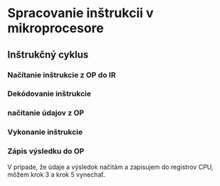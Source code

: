 # Spracovanie inštrukcii v mikroprocesore

## Inštrukčný cyklus

### Načítanie inštrukcie z OP do IR

### Dekódovanie inštrukcie

### načítanie údajov z OP

### Vykonanie inštrukcie

### Zápis výsledku do OP

V prípade, že údaje a výsledok načitám a zapisujem do registrov CPU, môžem krok 3 a krok 5 vynechať.
